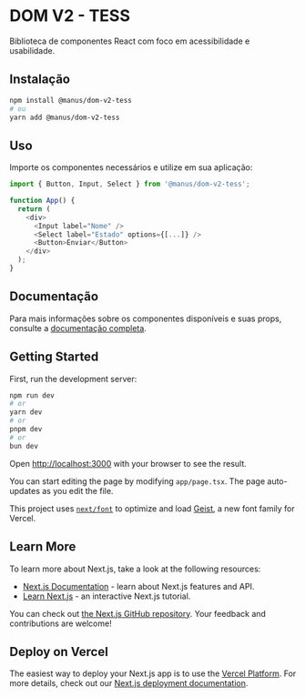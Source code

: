 # DOM V2 - TESS

Biblioteca de componentes React com foco em acessibilidade e usabilidade.

## Instalação

```bash
npm install @manus/dom-v2-tess
# ou
yarn add @manus/dom-v2-tess
```

## Uso

Importe os componentes necessários e utilize em sua aplicação:

```typescript
import { Button, Input, Select } from '@manus/dom-v2-tess';

function App() {
  return (
    <div>
      <Input label="Nome" />
      <Select label="Estado" options={[...]} />
      <Button>Enviar</Button>
    </div>
  );
}
```

## Documentação

Para mais informações sobre os componentes disponíveis e suas props, consulte a [documentação completa](docs/FormComponents.md).

## Getting Started

First, run the development server:

```bash
npm run dev
# or
yarn dev
# or
pnpm dev
# or
bun dev
```

Open [http://localhost:3000](http://localhost:3000) with your browser to see the result.

You can start editing the page by modifying `app/page.tsx`. The page auto-updates as you edit the file.

This project uses [`next/font`](https://nextjs.org/docs/app/building-your-application/optimizing/fonts) to optimize and load
[Geist](https://vercel.com/font), a new font family for Vercel.

## Learn More

To learn more about Next.js, take a look at the following resources:

- [Next.js Documentation](https://nextjs.org/docs) - learn about Next.js features and API.
- [Learn Next.js](https://nextjs.org/learn) - an interactive Next.js tutorial.

You can check out [the Next.js GitHub repository](https://github.com/vercel/next.js).
Your feedback and contributions are welcome!

## Deploy on Vercel

The easiest way to deploy your Next.js app is to use the [Vercel Platform](https://vercel.com/new).
For more details, check out our [Next.js deployment documentation](https://nextjs.org/docs/app/building-your-application/deploying).
